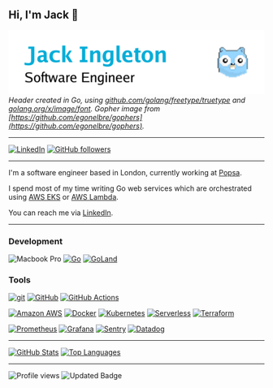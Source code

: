 ## Hi, I'm Jack 👋
![header](header.png)
*Header created in Go, using [github.com/golang/freetype/truetype](https://github.com/golang/freetype/truetype) and [golang.org/x/image/font](https://pkg.go.dev/golang.org/x/image/font). Gopher image from [https://github.com/egonelbre/gophers](https://github.com/egonelbre/gophers).* 
___

[![LinkedIn](https://img.shields.io/badge/jackingleton-blue?style=flat&logo=linkedin&labelColor=blue)](https://www.linkedin.com/in/jackingleton/)
[![GitHub followers](https://img.shields.io/github/followers/JackIngleton.svg?style=social&label=Follow&maxAge=2592000)](https://github.com/JackIngleton?tab=followers)
___

I'm a software engineer based in London, currently working at [Popsa](https://popsa.com/).

I spend most of my time writing Go web services which are orchestrated using [AWS EKS](https://aws.amazon.com/eks/) or [AWS Lambda](https://aws.amazon.com/lambda/). 

You can reach me via [LinkedIn](https://www.linkedin.com/in/jackingleton/).
___

### Development

![Macbook Pro](https://img.shields.io/badge/MacBook_Pro_2020-333333?style=flat&logo=apple&logoColor=white)
[![Go](https://img.shields.io/badge/1.16.2-00ADD8?style=flat&logo=go&logoColor=white)](https://go.dev/tour/welcome/1)
[![GoLand](https://img.shields.io/badge/GoLand-black?style=flat&logo=goland&logoColor=white)](https://www.jetbrains.com/go/)

### Tools

[![git](https://img.shields.io/badge/git-F05032?style=flat&logo=git&logoColor=white)](https://git-scm.com/)
[![GitHub](https://img.shields.io/badge/GitHub-100000?style=flat&logo=github&logoColor=white)](https://github.com/)
[![GitHub Actions](https://img.shields.io/badge/GitHub_Actions-2088FF?style=flat&logo=github-actions&logoColor=white)](https://github.com/features/actions)

[![Amazon AWS](https://img.shields.io/badge/Amazon_AWS-FF9900?style=flat&logo=amazonaws&logoColor=white)](https://aws.amazon.com)
[![Docker](https://img.shields.io/badge/Docker-2CA5E0?style=flat&logo=docker&logoColor=white)](https://www.docker.com)
[![Kubernetes](https://img.shields.io/badge/kubernetes-326ce5.svg?&style=flat&logo=kubernetes&logoColor=white)](https://kubernetes.io/)
[![Serverless](https://img.shields.io/badge/Serverless-FD5750?style=flat&logo=serverless&logoColor=white)](https://www.serverless.com/)
[![Terraform](https://img.shields.io/badge/Terraform-7B42BC?style=flat&logo=terraform&logoColor=white)](https://www.terraform.io/)

[![Prometheus](https://img.shields.io/badge/Prometheus-E6522C?style=flat&logo=prometheus&logoColor=white)](https://prometheus.io/)
[![Grafana](https://img.shields.io/badge/Grafana-F46800?style=flat&logo=grafana&logoColor=white)](https://grafana.com/)
[![Sentry](https://img.shields.io/badge/Sentry-362D59?style=flat&logo=sentry&logoColor=white)](https://sentry.io/)
[![Datadog](https://img.shields.io/badge/Datadog-632CA6?style=flat&logo=datadog&logoColor=white)](https://www.datadoghq.com/)
___

[![GitHub Stats](https://github-readme-stats-cyan-ten.vercel.app/api?username=jackingleton&count_private=true&show_icons=true)](https://github.com/JackIngleton/JackIngleton)
[![Top Languages](https://github-readme-stats-cyan-ten.vercel.app/api/top-langs/?username=jackingleton&layout=compact)](https://github.com/JackIngleton/JackIngleton)
___

![Profile views](https://gpvc.arturio.dev/JackIngleton)
![Updated Badge](https://badges.pufler.dev/updated/JackIngleton/JackIngleton)
